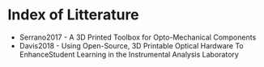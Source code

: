 # Index of Litterature
- Serrano2017 - A 3D Printed Toolbox for Opto-Mechanical Components
- Davis2018 - Using Open-Source, 3D Printable Optical Hardware To EnhanceStudent Learning in the Instrumental Analysis Laboratory
